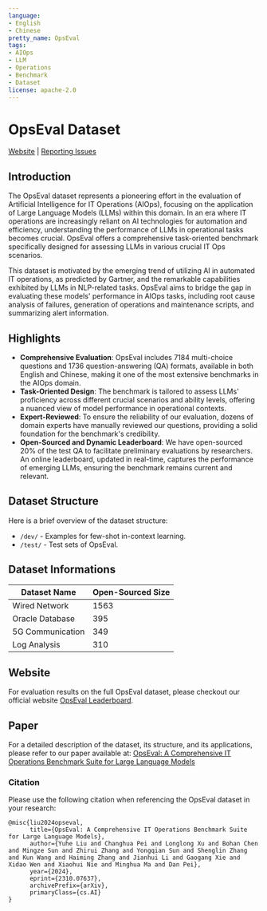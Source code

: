 ```yaml
---
language:
- English
- Chinese
pretty_name: OpsEval
tags:
- AIOps
- LLM
- Operations
- Benchmark
- Dataset
license: apache-2.0
---
```


# OpsEval Dataset

[Website](https://opseval.cstcloud.cn/content/home) | [Reporting Issues](https://github.com/NetManAIOps/OpsEval-Datasets/issues/new)

## Introduction

The OpsEval dataset represents a pioneering effort in the evaluation of Artificial Intelligence for IT Operations (AIOps), focusing on the application of Large Language Models (LLMs) within this domain. In an era where IT operations are increasingly reliant on AI technologies for automation and efficiency, understanding the performance of LLMs in operational tasks becomes crucial. OpsEval offers a comprehensive task-oriented benchmark specifically designed for assessing LLMs in various crucial IT Ops scenarios.

This dataset is motivated by the emerging trend of utilizing AI in automated IT operations, as predicted by Gartner, and the remarkable capabilities exhibited by LLMs in NLP-related tasks. OpsEval aims to bridge the gap in evaluating these models' performance in AIOps tasks, including root cause analysis of failures, generation of operations and maintenance scripts, and summarizing alert information.

## Highlights

- **Comprehensive Evaluation**: OpsEval includes 7184 multi-choice questions and 1736 question-answering (QA) formats, available in both English and Chinese, making it one of the most extensive benchmarks in the AIOps domain.
- **Task-Oriented Design**: The benchmark is tailored to assess LLMs' proficiency across different crucial scenarios and ability levels, offering a nuanced view of model performance in operational contexts.
- **Expert-Reviewed**: To ensure the reliability of our evaluation, dozens of domain experts have manually reviewed our questions, providing a solid foundation for the benchmark's credibility.
- **Open-Sourced and Dynamic Leaderboard**: We have open-sourced 20% of the test QA to facilitate preliminary evaluations by researchers. An online leaderboard, updated in real-time, captures the performance of emerging LLMs, ensuring the benchmark remains current and relevant.

## Dataset Structure

Here is a brief overview of the dataset structure:

- `/dev/` - Examples for few-shot in-context learning.
- `/test/` - Test sets of OpsEval.
<!-- - `/metadata/` - Contains metadata related to the dataset. -->

## Dataset Informations

| Dataset Name  | Open-Sourced Size |
| ------------- | ------------- | 
| Wired Network | 1563 |
| Oracle Database | 395 |
| 5G Communication | 349 |
| Log Analysis | 310 | 

<!-- ## Usage

To use the OpsEval dataset in your research or project, please follow these steps:

1. Clone this repository to your local machine or server.
2. [Insert specific steps if needed, like environment setup, dependencies installation].
3. Explore the dataset directories and refer to the `metadata` directory for understanding the dataset schema and organization.
4. [Optional: include example code or scripts for common operations on the dataset]. -->

<!-- ## License

[Specify the license under which the OpsEval dataset is distributed, e.g., MIT, GPL, Apache 2.0]

## Acknowledgments

We would like to thank [Acknowledgments to contributors, institutions, funding bodies, etc.]

For any questions or further information, please contact [Insert contact information]. -->

## Website

For evaluation results on the full OpsEval dataset, please checkout our official website [OpsEval Leaderboard](https://opseval.cstcloud.cn/content/home).

## Paper

For a detailed description of the dataset, its structure, and its applications, please refer to our paper available at: [OpsEval: A Comprehensive IT Operations Benchmark Suite for Large Language Models](https://arxiv.org/abs/2310.07637)

### Citation

Please use the following citation when referencing the OpsEval dataset in your research:

```
@misc{liu2024opseval,
      title={OpsEval: A Comprehensive IT Operations Benchmark Suite for Large Language Models}, 
      author={Yuhe Liu and Changhua Pei and Longlong Xu and Bohan Chen and Mingze Sun and Zhirui Zhang and Yongqian Sun and Shenglin Zhang and Kun Wang and Haiming Zhang and Jianhui Li and Gaogang Xie and Xidao Wen and Xiaohui Nie and Minghua Ma and Dan Pei},
      year={2024},
      eprint={2310.07637},
      archivePrefix={arXiv},
      primaryClass={cs.AI}
}
```

